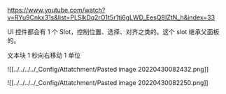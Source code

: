 https://www.youtube.com/watch?v=RYu9Cnkx31s&list=PLSlkDq2rO1t5r1tj6gLWD_EesQ8IZtN_h&index=33

UI 控件都会有 1 个 Slot，控制位置、选择、对齐之类的。这个 slot 继承父面板的。


文本块 1 秒向右移动 1 单位

![[../../../../_Config/Attatchment/Pasted image 20220430082432.png]]

![[../../../../_Config/Attatchment/Pasted image 20220430082250.png]]
